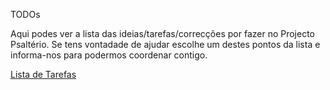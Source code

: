 TODOs 

Aqui podes ver a lista das ideias/tarefas/correcções por fazer no Projecto Psaltério. Se tens vontadade de ajudar escolhe um destes pontos da lista e informa-nos para podermos coordenar contigo.

[Lista de Tarefas](https://github.com/psalterio/repository/milestones)
